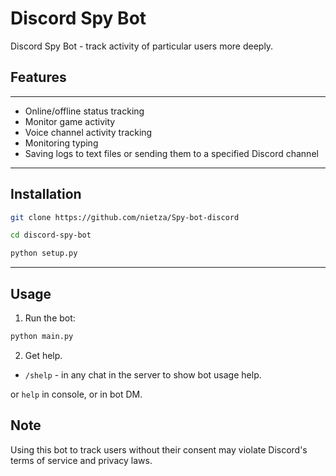 # Discord Spy Bot

Discord Spy Bot - track activity of particular users more deeply.

## Features

---

- Online/offline status tracking
- Monitor game activity
- Voice channel activity tracking
- Monitoring typing
- Saving logs to text files or sending them to a specified Discord channel

---

## Installation

```bash
git clone https://github.com/nietza/Spy-bot-discord
```

```bash
cd discord-spy-bot
```

```bash
python setup.py
```

---

## Usage

1. Run the bot:

```bash
python main.py
```

2. Get help. 

- `/shelp` - in any chat in the server to show bot usage help.

or `help` in console, or in bot DM. 

## Note

Using this bot to track users without their consent may violate Discord's terms of service and privacy laws.

